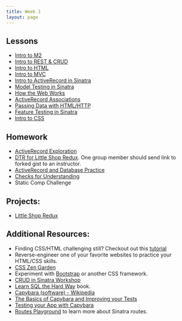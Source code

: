 ```yaml
---
title: Week 1
layout: page
---
```


## Lessons
  - [Intro to M2](../misc/day_1.html)
  - [Intro to REST & CRUD](http://backend.turing.io/module2/lessons/restful_routes_and_crud)
  - [Intro to HTML](http://backend.turing.io/module2/lessons/intro_to_html)
  - [Intro to MVC](http://backend.turing.io/module2/lessons/intro_to_mvc)
  - [Intro to ActiveRecord in Sinatra](http://backend.turing.io/module2/lessons/intro_to_active_record_in_sinatra)
  - [Model Testing in Sinatra](http://backend.turing.io/module2/lessons/model_testing_in_sinatra)
  - [How the Web Works](http://backend.turing.io/module2/lessons/how_the_web_works)
  - [ActiveRecord Associations](http://backend.turing.io/module2/lessons/activerecord_associations)
  - [Passing Data with HTML/HTTP](http://backend.turing.io/module2/lessons/passing_data_with_sinatra)
  - [Feature Testing in Sinatra](http://backend.turing.io/module2/lessons/feature_testing_in_sinatra)
  - [Intro to CSS](http://backend.turing.io/module2/lessons/intro_to_css)

## Homework
  - [ActiveRecord Exploration](http://backend.turing.io/module2/homework/activerecord_exploration)
  - [DTR for Little Shop Redux](https://github.com/turingschool-projects/little-shop-redux). One group member should send link to forked gist to an instructor.
  - [ActiveRecord and Database Practice](http://backend.turing.io/module2/homework/activerecord_and_database_practice)
  - [Checks for Understanding](https://github.com/turingschool/checks-for-understanding/blob/master/module-2/backend/week_one.md)
  - Static Comp Challenge

## Projects:

* [Little Shop Redux](https://github.com/turingschool-projects/little-shop-redux)

## Additional Resources:

  - Finding CSS/HTML challenging still? Checkout out this [tutorial](https://github.com/turingschool-examples/introductory-static-site)
  - Reverse-engineer one of your favorite websites to practice your HTML/CSS skills.
  - [CSS Zen Garden](http://www.csszengarden.com/)
  - Experiment with [Bootstrap](http://getbootstrap.com/) or another CSS framework.
  - [CRUD in Sinatra Workshop](../misc/crud_in_sinatra_workshop)
  - [Learn SQL the Hard Way](http://sql.learncodethehardway.org/book/) book.
  - [Capybara (software) - Wikipedia](https://en.wikipedia.org/wiki/Capybara_(software))
  - [The Basics of Capybara and Improving your Tests](https://www.sitepoint.com/basics-capybara-improving-tests/)
  - [Testing your App with Capybara](https://github.com/teamcapybara/capybara)
  - [Routes Playground](https://github.com/turingschool/routing_playground) to learn more about Sinatra routes.

